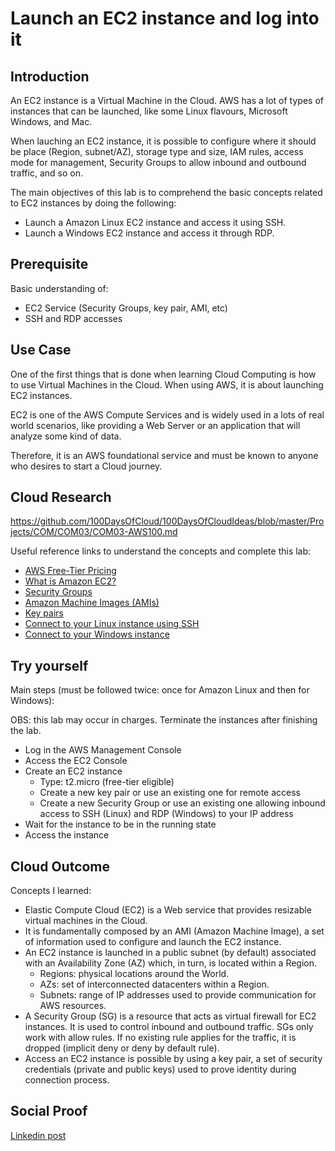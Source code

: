 # Launch an EC2 instance and log into it

## Introduction

An EC2 instance is a Virtual Machine in the Cloud. AWS has a lot of types of instances that can be launched, like some Linux flavours, Microsoft Windows, and Mac.

When lauching an EC2 instance, it is possible to configure where it should be place (Region, subnet/AZ), storage type and size, IAM rules, access mode for management, Security Groups to allow inbound and outbound traffic, and so on.

The main objectives of this lab is to comprehend the basic concepts related to EC2 instances by doing the following:
- Launch a Amazon Linux EC2 instance and access it using SSH.
- Launch a Windows EC2 instance and access it through RDP.

## Prerequisite

Basic understanding of:
- EC2 Service (Security Groups, key pair, AMI, etc)
- SSH and RDP accesses

## Use Case

One of the first things that is done when learning Cloud Computing is how to use Virtual Machines in the Cloud. When using AWS, it is about launching EC2 instances.

EC2 is one of the AWS Compute Services and is widely used in a lots of real world scenarios, like providing a Web Server or an application that will analyze some kind of data.

Therefore, it is an AWS foundational service and must be known to anyone who desires to start a Cloud journey.

## Cloud Research

https://github.com/100DaysOfCloud/100DaysOfCloudIdeas/blob/master/Projects/COM/COM03/COM03-AWS100.md

Useful reference links to understand the concepts and complete this lab:

- [AWS Free-Tier Pricing](https://aws.amazon.com/ebs/pricing/?nc1=h_ls)
- [What is Amazon EC2?](https://docs.aws.amazon.com/AWSEC2/latest/UserGuide/concepts.html)
- [Security Groups](https://docs.aws.amazon.com/AWSEC2/latest/UserGuide/ec2-security-groups.html)
- [Amazon Machine Images (AMIs)](https://docs.aws.amazon.com/AWSEC2/latest/UserGuide/AMIs.html)
- [Key pairs](https://docs.aws.amazon.com/AWSEC2/latest/UserGuide/ec2-key-pairs.html)
- [Connect to your Linux instance using SSH](https://docs.aws.amazon.com/AWSEC2/latest/UserGuide/AccessingInstancesLinux.html)
- [Connect to your Windows instance](https://docs.aws.amazon.com/AWSEC2/latest/WindowsGuide/connecting_to_windows_instance.html)

## Try yourself

Main steps (must be followed twice: once for Amazon Linux and then for Windows):

OBS: this lab may occur in charges. Terminate the instances after finishing the lab.

- Log in the AWS Management Console
- Access the EC2 Console
- Create an EC2 instance
    - Type: t2.micro (free-tier eligible)
    - Create a new key pair or use an existing one for remote access
    - Create a new Security Group or use an existing one allowing inbound access to SSH (Linux) and RDP (Windows) to your IP address
- Wait for the instance to be in the running state
- Access the instance

## Cloud Outcome

Concepts I learned:

- Elastic Compute Cloud (EC2) is a Web service that provides resizable virtual machines in the Cloud.
- It is fundamentally composed by an AMI (Amazon Machine Image), a set of information used to configure and launch the EC2 instance.
- An EC2 instance is launched in a public subnet (by default) associated with an Availability Zone (AZ) which, in turn, is located within a Region.
    - Regions: physical locations around the World.
    - AZs: set of interconnected datacenters within a Region.
    - Subnets: range of IP addresses used to provide communication for AWS resources.
- A Security Group (SG) is a resource that acts as virtual firewall for EC2 instances. It is used to control inbound and outbound traffic. SGs only work with allow rules.  If no existing rule applies for the traffic, it is dropped (implicit deny or deny by default rule).
- Access an EC2 instance is possible by using a key pair, a set of security credentials (private and public keys) used to prove identity during connection process.

## Social Proof

[Linkedin post]()
